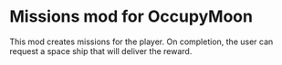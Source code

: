 # Missions mod for OccupyMoon
This mod creates missions for the player. On completion, the user can request a space ship that will deliver the reward.
